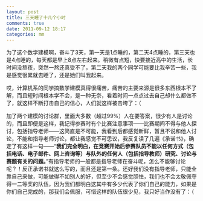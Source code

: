 ```yaml
---
layout: post
title: 三天睡了十几个小时
comments: true
date: 2011-09-12 18:17
categories: mm
---
```


为了这个数学建模啊，奋斗了3天，第一天是1点睡的，第二天4点睡的，第三天也是4点睡的，每天都是早上8点左右起来。稍微有点短，快要接近高中的生活，长时间没熬夜，突然一熬还真受不了，第二天我的两个同学可能要比我辛苦一些，我是感觉很累就去睡了，还是她们叫我起来。

哎，计算机系的同学搞数学建模真得很痛苦，痛苦的主要来源是很多东西根本不了解，而且短时间根本学不会，是一种无奈，看着时间一点点过去自己却什么都做不了，就这样不断打击自己的信心，人们就这样被击垮了：（

加了两个建模的讨论群，里面大多数（超过99%）人在要答案，很少有人是讨论的，而且即便是这样，我记得参赛时有个比赛注意事项——比赛期间不得与他人探讨，包括指导老师——这简直是不可能，我看到后都感觉新鲜，暂且不说和他人讨论，不能和指导老师讨论，都让我感觉不可思议，我反复读了几遍《承诺书》，确定了有这样一句——“**我们完全明白，在竞赛开始后参赛队员不能以任何方式（包括电话、电子邮件、网上咨询等）与队外的任何人（包括指导教师）研究、讨论与赛题有关的问题。**”有指导老师的一般都是指导老师在奋斗呢，怎么不能够讨论呢？！反正承诺书就这么写的，而且还是第一条。还好我们没有指导老师，只能全靠自己来做，可能做得不如别人的好，但至少不会感觉胆怯，我们也不会太敬佩夺得一二等奖的队伍，因为我们都明白这其中有多少代表了你们自己的能力，如果是你们自己完成的，那我们会佩服，可惜这样的队伍很少见，我只好当作没有了：（